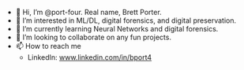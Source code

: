 - 👋 Hi, I’m @port-four. Real name, Brett Porter.
- 👀 I’m interested in ML/DL, digital forensics, and digital preservation.
- 🌱 I’m currently learning Neural Networks and digital forensics.
- 💞️ I’m looking to collaborate on any fun projects.
- 📫 How to reach me
  -   LinkedIn: www.linkedin.com/in/bport4

<!---
port-four/port-four is a ✨ special ✨ repository because its `README.md` (this file) appears on your GitHub profile.
You can click the Preview link to take a look at your changes.
--->

